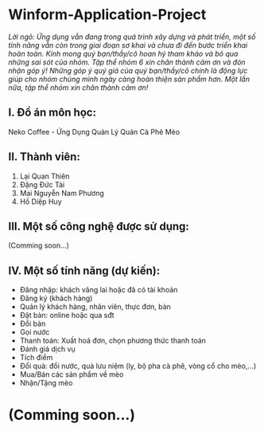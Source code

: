 # Winform-Application-Project
_Lời ngỏ: Ứng dụng vẫn đang trong quá trình xây dựng và phát triển, một số tính năng vẫn còn trong giai đoạn sơ khai và chưa đi đến bước triển khai hoàn toàn. Kính mong quý bạn/thầy/cô hoan hỷ tham khảo và bỏ qua những sai sót của nhóm. Tập thể nhóm 6 xin chân thành cảm ơn và đón nhận góp ý! Những góp ý quý giá của quý bạn/thầy/cô chính là động lực giúp cho nhóm chúng mình ngày càng hoàn thiện sản phẩm hơn. Một lần nữa, tập thể nhóm xin chân thành cảm ơn!_


## I. Đồ án môn học:
Neko Coffee - Ứng Dụng Quản Lý Quán Cà Phê Mèo

## II. Thành viên:
1. Lại Quan Thiên
2. Đặng Đức Tài
3. Mai Nguyễn Nam Phương
4. Hồ Diệp Huy

## III. Một số công nghệ được sử dụng:
(Comming soon...)

## IV. Một số tính năng (dự kiến):
- Đăng nhập: khách vãng lai hoặc đã có tài khoản
- Đăng ký (khách hàng)
- Quản lý khách hàng, nhân viên, thực đơn, bàn
- Đặt bàn: online hoặc qua sđt
- Đổi bàn
- Gọi nước
- Thanh toán: Xuất hoá đơn, chọn phương thức thanh toán
- Đánh giá dịch vụ
- Tích điểm
- Đổi quà: đổi nước, quà lưu niệm (ly, bộ pha cà phê, vòng cổ cho mèo,...)
- Mua/Bán các sản phẩm về mèo
- Nhận/Tặng mèo

# (Comming soon...)
